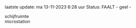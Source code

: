 laatste update: 
ma 13-11-2023  6:28   uur 
Status: FAALT - geel - 
<div class="service Y">schijfruimte</div><div class="service Y">microstation</div>